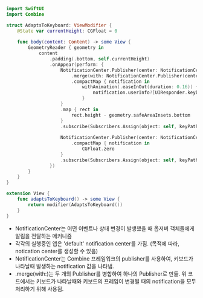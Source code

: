 ```swift
import SwiftUI
import Combine

struct AdaptsToKeyboard: ViewModifier {
    @State var currentHeight: CGFloat = 0
    
    func body(content: Content) -> some View {
        GeometryReader { geometry in
            content
                .padding(.bottom, self.currentHeight)
                .onAppear(perform: {
                    NotificationCenter.Publisher(center: NotificationCenter.default, name: UIResponder.keyboardWillShowNotification)
                        .merge(with: NotificationCenter.Publisher(center: NotificationCenter.default, name: UIResponder.keyboardWillChangeFrameNotification))
                        .compactMap { notification in
                            withAnimation(.easeInOut(duration: 0.16)) {
                                notification.userInfo?[UIResponder.keyboardFrameEndUserInfoKey] as? CGRect
                            }
                    }
                    .map { rect in
                        rect.height - geometry.safeAreaInsets.bottom
                    }
                    .subscribe(Subscribers.Assign(object: self, keyPath: \.currentHeight))
                    
                    NotificationCenter.Publisher(center: NotificationCenter.default, name: UIResponder.keyboardWillHideNotification)
                        .compactMap { notification in
                            CGFloat.zero
                    }
                    .subscribe(Subscribers.Assign(object: self, keyPath: \.currentHeight))
                })
        }
    }
}

extension View {
    func adaptsToKeyboard() -> some View {
        return modifier(AdaptsToKeyboard())
    }
}
```
- NotificationCenter는 어떤 이벤트나 상태 변경이 발생했을 때 옵저버 객체들에게 알림을 전달하는 메커니즘
- 각각의 실행중인 앱은 'default' notification center를 가짐. (목적에 따라, notication center를 생성할 수 있음)
- NotificationCenter는 Combine 프레임워크의 publisher를 사용하여, 키보드가 나타날때 발생하는 notification 값을 나타냄.
- .merge(with:)는 두 개의 Publisher를 병합하여 하나의 Publisher로 만듦. 위 코드에서는 키보드가 나타날때와 키보드의 프레임이 변경될 때의 notification을 모두 처리하기 위해 사용됨.
